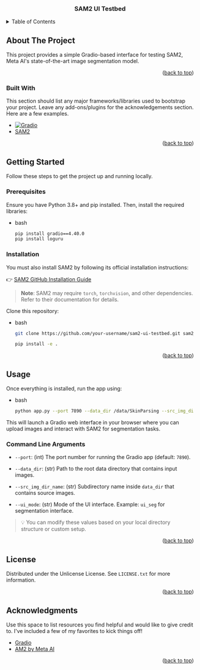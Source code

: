 <!-- PROJECT LOGO -->
<br />
<div align="center">
  <h3 align="center">SAM2 UI Testbed</h3>

</div>



<!-- TABLE OF CONTENTS -->
<details>
  <summary>Table of Contents</summary>
  <ol>
    <li><a href="#about-the-project">About The Project</a></li>
    <li><a href="#built-with">Built With</a></li>
    <li><a href="#getting-started">Getting Started</a>
      <ul>
        <li><a href="#prerequisites">Prerequisites</a></li>
        <li><a href="#installation">Installation</a></li>
      </ul>
    </li>
    <li><a href="#usage">Usage</a></li>
    <li><a href="#acknowledgments">Acknowledgments</a></li>
  </ol>
</details>



<!-- ABOUT THE PROJECT -->
## About The Project

This project provides a simple Gradio-based interface for testing SAM2, 
Meta AI's state-of-the-art image segmentation model.

<p align="right">(<a href="#readme-top">back to top</a>)</p>



### Built With

This section should list any major frameworks/libraries used to bootstrap your project. Leave any add-ons/plugins for the acknowledgements section. Here are a few examples.

* [![Gradio][Gradio.com]][Gradio-url]
* [SAM2](https://github.com/facebookresearch/sam2)

<p align="right">(<a href="#readme-top">back to top</a>)</p>



<!-- GETTING STARTED -->
## Getting Started

Follow these steps to get the project up and running locally.

### Prerequisites

Ensure you have Python 3.8+ and pip installed. Then, install the required libraries:
* bash
  ```sh
  pip install gradio==4.40.0
  pip install loguru
  ```

### Installation

You must also install SAM2 by following its official installation instructions:

👉 [SAM2 GitHub Installation Guide](https://github.com/facebookresearch/sam2#installation)

> **Note**: SAM2 may require `torch`, `torchvision`, and other dependencies. Refer to their documentation for details.


Clone this repository:
* bash
  ```sh
  git clone https://github.com/your-username/sam2-ui-testbed.git sam2_git && cd sam2_git
  
  pip install -e .
  ```

<p align="right">(<a href="#readme-top">back to top</a>)</p>



<!-- USAGE EXAMPLES -->
## Usage

Once everything is installed, run the app using:

* bash
  ```sh
  python app.py --port 7890 --data_dir /data/SkinParsing --src_img_dir_name "LabelImgs/src" --ui_mode ui_seg 
  ```

This will launch a Gradio web interface in your browser where you can upload images and interact with SAM2 for segmentation tasks.

### Command Line Arguments

- `--port`: (int) The port number for running the Gradio app (default: `7890`).

- `--data_dir`: (str) Path to the root data directory that contains input images.

- `--src_img_dir_name`: (str) Subdirectory name inside `data_dir` that contains source images.

- `--ui_mode`: (str) Mode of the UI interface. Example: `ui_seg` for segmentation interface.

> 💡 You can modify these values based on your local directory structure or custom setup.

<p align="right">(<a href="#readme-top">back to top</a>)</p>



<!-- LICENSE -->
## License

Distributed under the Unlicense License. See `LICENSE.txt` for more information.

<p align="right">(<a href="#readme-top">back to top</a>)</p>



<!-- ACKNOWLEDGMENTS -->
## Acknowledgments

Use this space to list resources you find helpful and would like to give credit to. I've included a few of my favorites to kick things off!

* [Gradio](https://www.gradio.app/)
* [AM2 by Meta AI](https://github.com/facebookresearch/sam2)

<p align="right">(<a href="#readme-top">back to top</a>)</p>



<!-- MARKDOWN LINKS & IMAGES -->
<!-- https://www.markdownguide.org/basic-syntax/#reference-style-links -->


[Gradio.com]: https://avatars.githubusercontent.com/u/51063788?s=48&v=4
[Gradio-url]: https://www.gradio.app/
